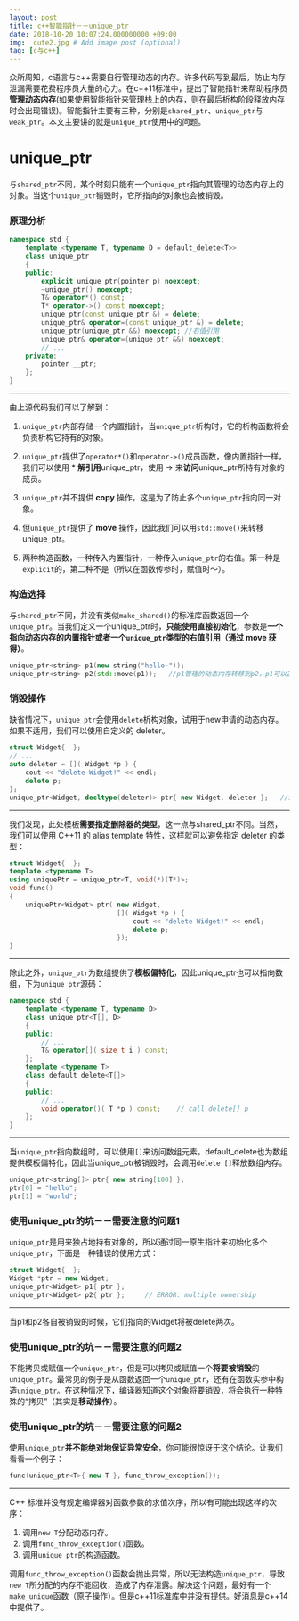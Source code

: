 ```yaml
---
layout: post
title: c++智能指针－－unique_ptr
date: 2018-10-20 10:07:24.000000000 +09:00
img:  cute2.jpg # Add image post (optional)
tag: [c与c++]
---
```


众所周知，c语言与c++需要自行管理动态的内存。许多代码写到最后，防止内存泄漏需要花费程序员大量的心力。在c++11标准中，提出了智能指针来帮助程序员**管理动态内存**(如果使用智能指针来管理栈上的内存，则在最后析构阶段释放内存时会出现错误)。智能指针主要有三种，分别是`shared_ptr`、`unique_ptr`与`weak_ptr`。本文主要讲的就是`unique_ptr`使用中的问题。

# unique_ptr
与`shared_ptr`不同，某个时刻只能有一个`unique_ptr`指向其管理的动态内存上的对象。当这个`unique_ptr`销毁时，它所指向的对象也会被销毁。

### 原理分析
```cpp
namespace std {
	template <typename T, typename D = default_delete<T>>
	class unique_ptr
	{
	public:
		explicit unique_ptr(pointer p) noexcept;	
		~unique_ptr() noexcept;    
		T& operator*() const;
		T* operator->() const noexcept;
		unique_ptr(const unique_ptr &) = delete;
		unique_ptr& operator=(const unique_ptr &) = delete;
		unique_ptr(unique_ptr &&) noexcept;	//右值引用
		unique_ptr& operator=(unique_ptr &&) noexcept;
		// ...
	private:
		pointer __ptr;
	};
}
```
***
由上源代码我们可以了解到：
1. `unique_ptr`内部存储一个内置指针，当`unique_ptr`析构时，它的析构函数将会负责析构它持有的对象。

2. `unique_ptr`提供了`operator*()`和`operator->()`成员函数，像内置指针一样，我们可以使用 * **解引用**unique_ptr，使用 -> 来**访问**unique_ptr所持有对象的成员。

3. `unique_ptr`并不提供 **copy** 操作，这是为了防止多个`unique_ptr`指向同一对象。

4. 但`unique_ptr`提供了 **move** 操作，因此我们可以用`std::move()`来转移unique_ptr。

5. 两种构造函数，一种传入内置指针，一种传入`unique_ptr`的右值。第一种是`explicit`的，第二种不是（所以在函数传参时，赋值时～）。

### 构造选择
与`shared_ptr`不同，并没有类似`make_shared()`的标准库函数返回一个`unique_ptr`。当我们定义一个unique_ptr时，**只能使用直接初始化**，参数是**一个指向动态内存的内置指针或者一个`unique_ptr`类型的右值引用（通过 move 获得）**。
```cpp
unique_ptr<string> p1(new string("hello~"));
unique_ptr<string> p2(std::move(p1));	//p1管理的动态内存转移到p2，p1可以正常释放，但不再可用
```

### 销毁操作
缺省情况下，`unique_ptr`会使用`delete`析构对象，试用于new申请的动态内存。如果不适用，我们可以使用自定义的 deleter。
```cpp
struct Widget{  };
// ...
auto deleter = []( Widget *p ) {
    cout << "delete Widget!" << endl;
    delete p;
};
unique_ptr<Widget, decltype(deleter)> ptr{ new Widget, deleter };	//注意！此处模板需要指定删除器的类型，这一点与shared_ptr不同
```
***
我们发现，此处模板**需要指定删除器的类型**，这一点与shared_ptr不同。当然，我们可以使用 C++11 的 alias template 特性，这样就可以避免指定 deleter 的类型：
```cpp
struct Widget{  };
template <typename T>
using uniquePtr = unique_ptr<T, void(*)(T*)>;
void func()
{
    uniquePtr<Widget> ptr( new Widget, 
                           []( Widget *p ) {
                               cout << "delete Widget!" << endl;
                               delete p;
                           });
}
```
***

除此之外，`unique_ptr`为数组提供了**模板偏特化**，因此unique_ptr也可以指向数组，下为`unique_ptr`源码：
```cpp
namespace std {
    template <typename T, typename D>
    class unique_ptr<T[], D>
    {
    public:
        // ...
        T& operator[]( size_t i ) const;
    };
    template <typename T>
    class default_delete<T[]>
    {
    public:
        // ...
        void operator()( T *p ) const;    // call delete[] p
    };
}
```
***
当`unique_ptr`指向数组时，可以使用`[]`来访问数组元素。default_delete也为数组提供模板偏特化，因此当unique_ptr被销毁时，会调用`delete []`释放数组内存。
```cpp
unique_ptr<string[]> ptr{ new string[100] };
ptr[0] = "hello";
ptr[1] = "world";
```
### 使用unique_ptr的坑－－需要注意的问题1
`unique_ptr`是用来独占地持有对象的，所以通过同一原生指针来初始化多个`unique_ptr`，下面是一种错误的使用方式：
```cpp
struct Widget{  };
Widget *ptr = new Widget;
unique_ptr<Widget> p1{ ptr };
unique_ptr<Widget> p2{ ptr };     // ERROR: multiple ownership
```
***
当p1和p2各自被销毁的时候，它们指向的Widget将被delete两次。

### 使用unique_ptr的坑－－需要注意的问题2
不能拷贝或赋值一个`unique_ptr`，但是可以拷贝或赋值一个**将要被销毁**的`unique_ptr`。最常见的例子是从函数返回一个`unique_ptr`，还有在函数实参中构造`unique_ptr`。在这种情况下，编译器知道这个对象将要销毁，将会执行一种特殊的“拷贝”（其实是**移动操作**）。

### 使用unique_ptr的坑－－需要注意的问题2
使用`unique_ptr`**并不能绝对地保证异常安全**，你可能很惊讶于这个结论。让我们看看一个例子：
```cpp
func(unique_ptr<T>{ new T }, func_throw_exception());
```
***
C++ 标准并没有规定编译器对函数参数的求值次序，所以有可能出现这样的次序：
1. 调用`new T`分配动态内存。
2. 调用`func_throw_exception()`函数。
3. 调用`unique_ptr`的构造函数。

调用`func_throw_exception()`函数会抛出异常，所以无法构造`unique_ptr`，导致`new T`所分配的内存不能回收，造成了内存泄露。解决这个问题，最好有一个`make_unique`函数（原子操作）。但是c++11标准库中并没有提供。好消息是c++14中提供了。





